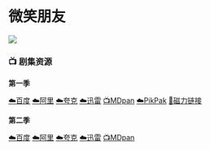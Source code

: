 # 微笑朋友
![](/image/微笑朋友.webp)

### 📺 剧集资源

**第一季** <Badge type="warning" text="漫迪MDsub" />

[☁️百度](https://pan.baidu.com/s/1NFdOT5A9JpE2lNkLWcMrOw?pwd=rp5x)  [☁️阿里](https://www.aliyundrive.com/s/eso35Fc8KoJ)  [☁️夸克](https://pan.quark.cn/s/cc5d8258f6e4)  [☁️迅雷](https://pan.xunlei.com/s/VNnhAAgRYxcaJNqxFQl1d5H_A1?pwd=gk2c#)  [📺MDpan](https://pan.mdsub.top/%E5%BE%AE%E7%AC%91%E6%9C%8B%E5%8F%8B)  [☁️PikPak](https://mypikpak.com/s/VNmWMfpPAE176gIOFI8CuZPeo1) [🧲磁力链接](magnet:?xt=urn:btih:18e466d369607312d4e6d6ddacf87f1e35b73757)

**第二季** <Badge type="warning" text="漫迪MDsub" />

[☁️百度](https://pan.baidu.com/s/1HuLrWvdQtix32PMWu7I8vg?pwd=esff)  [☁️阿里](https://www.alipan.com/s/EyhVVboR2bU)  [☁️夸克](https://pan.quark.cn/s/8883ec467fd1)  [☁️迅雷](https://pan.xunlei.com/s/VNyp0NEPuBcJOjiGHGQvI1USA1?pwd=ksnd#)  [📺MDpan](https://pan.mdsub.top/zh-CN/%E5%BE%AE%E7%AC%91%E6%9C%8B%E5%8F%8B/Season%2002/) 